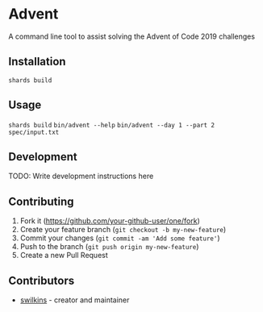 # Advent

A command line tool to assist solving the Advent of Code 2019 challenges

## Installation

`shards build`

## Usage

`shards build`
`bin/advent --help`
`bin/advent --day 1 --part 2 spec/input.txt`

## Development

TODO: Write development instructions here

## Contributing

1. Fork it (<https://github.com/your-github-user/one/fork>)
2. Create your feature branch (`git checkout -b my-new-feature`)
3. Commit your changes (`git commit -am 'Add some feature'`)
4. Push to the branch (`git push origin my-new-feature`)
5. Create a new Pull Request

## Contributors

- [swilkins](https://github.com/your-github-user) - creator and maintainer
